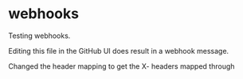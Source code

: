 # webhooks

Testing webhooks.

Editing this file in the GitHub UI does result in a webhook message.

Changed the header mapping to get the X- headers mapped through
